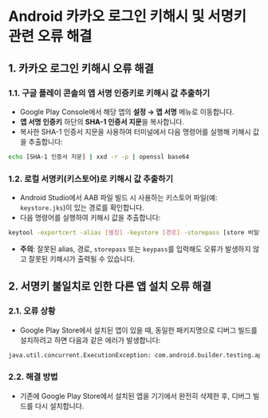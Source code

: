 # Android 카카오 로그인 키해시 및 서명키 관련 오류 해결

## 1. 카카오 로그인 키해시 오류 해결

### 1.1. 구글 플레이 콘솔의 앱 서명 인증키로 키해시 값 추출하기

- Google Play Console에서 해당 앱의 **설정 → 앱 서명** 메뉴로 이동합니다.
- **앱 서명 인증키** 하단의 **SHA-1 인증서 지문**을 복사합니다.
- 복사한 SHA-1 인증서 지문을 사용하여 터미널에서 다음 명령어를 실행해 키해시 값을 추출합니다:

```bash
echo [SHA-1 인증서 지문] | xxd -r -p | openssl base64
```

### 1.2. 로컬 서명키(키스토어)로 키해시 값 추출하기

- Android Studio에서 AAB 파일 빌드 시 사용하는 키스토어 파일(예: `keystore.jks`)이 있는 경로를 확인합니다.
- 다음 명령어를 실행하여 키해시 값을 추출합니다:

```bash
keytool -exportcert -alias [별칭] -keystore [경로] -storepass [store 비밀번호] -keypass [key 비밀번호] | openssl sha1 -binary | openssl base64
```

- **주의**: 잘못된 alias, 경로, `storepass` 또는 `keypass`를 입력해도 오류가 발생하지 않고 잘못된 키해시가 출력될 수 있습니다.

## 2. 서명키 불일치로 인한 다른 앱 설치 오류 해결

### 2.1. 오류 상황

- Google Play Store에서 설치된 앱이 있을 때, 동일한 패키지명으로 디버그 빌드를 설치하려고 하면 다음과 같은 에러가 발생합니다:

```sh
java.util.concurrent.ExecutionException: com.android.builder.testing.api.DeviceException: com.android.ddmlib.InstallException: INSTALL_FAILED_UPDATE_INCOMPATIBLE: Existing package kr.co.helperits.android signatures do not match newer version; ignoring!
```

### 2.2. 해결 방법

- 기존에 Google Play Store에서 설치된 앱을 기기에서 완전히 삭제한 후, 디버그 빌드를 다시 설치합니다.

